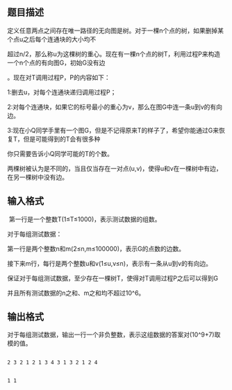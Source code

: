 ## 题目描述

<div>
 定义任意两点之间存在唯一路径的无向图是树。对于一棵n个点的树，如果删掉某个点u之后每个连通块的大小均不
</div>
<div>
 超过n/2，那么称u为这棵树的重心。现在有一棵n个点的树T，利用过程P来构造一个n个点的有向图G，初始G没有边
</div>
<div>
 。现在对T调用过程P，P的内容如下：
</div>
<div>
 1:删去u，对每个连通块递归调用过程P；
</div>
<div>
 2:对每个连通块，如果它的标号最小的重心为v，那么在图G中连一条u到v的有向边。
</div>
<div>
 3:现在小Q同学手里有一个图G，但是不记得原来T的样子了，希望你能通过G来恢复T，但是可能得到的T会有很多种
</div>
<div>
 你只需要告诉小Q同学可能的T的个数。
</div>
<div>
 两棵树被认为是不同的，当且仅当存在一对点(u,v)，使得u和v在一棵树中有边，在另一棵树中没有边。
</div>
<div></div>
<div></div>
<div></div>

## 输入格式

<p> 第一行是一个整数T(1≤T≤1000)，表示测试数据的组数。</p>
<div>
 对于每组测试数据：
</div>
<div>
 第一行是两个整数n和m(2≤n,m≤100000)，表示G的点数的边数。
</div>
<div>
 接下来m行，每行是两个整数u和v(1≤u,v≤n)，表示有一条从u到v的有向边。
</div>
<div>
 保证对于每组测试数据，至少存在一棵树T，使得对T调用过程P之后可以得到G
</div>
<div>
 并且所有测试数据的n之和、m之和均不超过10^6。
</div>

## 输出格式

<p>对于每组测试数据，输出一行一个非负整数，表示这组数据的答案对(10^9+7)取模的值。</p>

```input1
2 3 2 1 2 1 3 4 3 1 3 2 1 2 4
```
```output1
1 1
```
